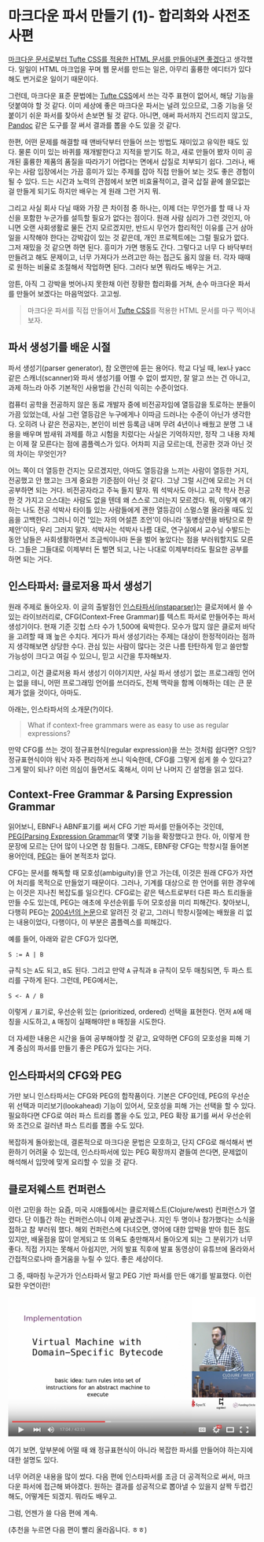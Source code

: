 # 마크다운 파서 만들기 (1)- 합리화와 사전조사편

[마크다운 문서로부터 Tufte CSS를 적용한 HTML 문서를 만들어내면 좋겠다](https://medium.com/happyprogrammer-in-jeju/tufte-css를-보고-5958d167b0c9)고 생각했다. 일일이 HTML 마크업을 꾸며 웹 문서를 만드는 일은, 아무리 훌륭한 에디터가 있다 해도 번거로운 일이기 때문이다.

그런데, 마크다운 표준 문법에는 [Tufte CSS][]에서 쓰는 각주 표현이 없어서, 해당 기능을 덧붙여야 할 것 같다. 이미 세상에 좋은 마크다운 파서는 널려 있으므로, 그중 기능을 덧붙이기 쉬운 파서를 찾아서 손보면 될 것 같다. 아니면, 애써 파서까지 건드리지 않고도, [Pandoc][] 같은 도구를 잘 써서 결과를 뽑을 수도 있을 것 같다.

한편, 어떤 문제를 해결할 때 맨바닥부터 만들어 쓰는 방법도 재미있고 유익한 때도 있다. 물론 이미 있는 바퀴를 재개발한다고 지적을 받기도 하고, 새로 만들어 봤자 이미 공개된 훌륭한 제품의 품질을 따라가기 어렵다는 면에서 삽질로 치부되기 쉽다. 그러나, 배우는 사람 입장에서는 가끔 흥미가 있는 주제를 잡아 직접 만들어 보는 것도 좋은 경험이 될 수 있다. 드는 시간과 노력의 관점에서 보면 비효율적이고, 결국 삽질 끝에 쓸모없는 걸 만들게 되기도 하지만 배우는 게 원래 그런 거지 뭐.

그리고 사실 회사 다닐 때와 가장 큰 차이점 중 하나는, 이제 더는 무언가를 할 때 나 자신을 포함한 누군가를 설득할 필요가 없다는 점이다. 원래 사람 심리가 그런 것인지, 아니면 오랜 사회생활로 물든 건지 모르겠지만, 반드시 무언가 합리적인 이유를 근거 삼아 일을 시작해야 한다는 강박감이 있는 것 같은데, 개인 프로젝트에는 그럴 필요가 없다. 그저 재밌을 것 같으면 하면 된다. 흥미가 가면 행동도 간다. 그렇다고 너무 다 바닥부터 만들려고 해도 문제이고, 너무 가져다가 쓰려고만 하는 접근도 옳지 않을 터. 각자 때때로 원하는 비율로 조절해서 작업하면 된다. 그러다 보면 뭐라도 배우는 거고.

암튼, 아직 그 강박을 벗어나지 못한채 이런 장황한 합리화를 거쳐, 손수 마크다운 파서를 만들어 보겠다는 마음먹었다. 고고씽.

> 마크다운 파서를 직접 만들어서 [Tufte CSS]를 적용한 HTML 문서를 마구 찍어내 보자.

## 파서 생성기를 배운 시절

파서 생성기(parser generator), 참 오랜만에 듣는 용어다. 학교 다닐 때, lex나 yacc 같은 스캐너(scanner)와 파서 생성기를 어쩔 수 없이 썼지만, 잘 알고 쓰는 건 아니고, 과제 하느라 아주 기본적인 사용법을 간신히 익히는 수준이었다.

컴퓨터 공학을 전공하지 않은 동료 개발자 중에 비전공자임에 열등감을 토로하는 분들이 가끔 있었는데, 사실 그런 열등감은 누구에게나 이따금 드러나는 수준이 아닌가 생각한다. 오히려 나 같은 전공자는, 본인이 비싼 등록금 내며 무려 4년이나 배웠고 분명 그 내용을 배우며 밤새워 과제를 하고 시험을 치렀다는 사실은 기억하지만, 정작 그 내용 자체는 이제 잘 모른다는 점에 콤플렉스가 있다. 어차피 지금 모르는데, 전공한 것과 아닌 것의 차이는 무엇인가?

어느 쪽이 더 열등한 건지는 모르겠지만, 아마도 열등감을 느끼는 사람이 열등한 거지, 전공했고 안 했고는 크게 중요한 기준점이 아닌 것 같다. 그냥 그럴 시간에 모르는 거 더 공부하면 되는 거다. 비전공자라고 주눅 들지 말자. 뭐 석박사도 아니고 고작 학사 전공한 것 가지고 으스대는 사람도 없을 텐데 왜 스스로 그러는지 모르겠다. 뭐, 이렇게 얘기하는 나도 전공 석박사 타이틀 있는 사람들에게 괜한 열등감이 스멀스멀 올라올 때도 있음을 고백한다. 그러니 이건 '있는 자의 어설픈 조언'이 아니라 '동병상련을 바탕으로 한 제안'이다, 우리 그러지 말자. 석박사는 석박사 나름 대로, 연구실에서 교수님 수발드는 동안 남들은 사회생활하면서 조금씩이나마 돈을 벌어 놓았다는 점을 부러워할지도 모른다. 그들은 그들대로 이제부터 돈 벌면 되고, 나는 나대로 이제부터라도 필요한 공부를 하면 되는 거다.

## 인스타파서: 클로저용 파서 생성기

원래 주제로 돌아오자. 이 글의 출발점인 [인스타파서(instaparser)][Instaparser]는 클로저에서 쓸 수 있는 라이브러리로, CFG(Context-Free Grammar)를 텍스트 파서로 만들어주는 파서 생성기이다. 현재 기준 깃헙 스타 수가 1,500에 육박한다. 모수가 많지 않은 클로저 바닥을 고려할 때 꽤 높은 수치다. 게다가 파서 생성기라는 주제는 대상이 한정적이라는 점까지 생각해보면 상당한 수다. 관심 있는 사람이 많다는 것은 나름 탄탄하게 믿고 쓸만할 가능성이 크다고 여길 수 있으니, 믿고 시간을 투자해보자.

그리고, 이건 클로저용 파서 생성기 이야기지만, 사실 파서 생성기 없는 프로그래밍 언어는 없을 테니, 어떤 프로그래밍 언어를 쓰더라도, 전체 맥락을 함께 이해하는 데는 큰 문제가 없을 것이다, 아마도.

아래는, 인스타파서의 소개문(?)이다.

> What if context-free grammars were as easy to use as regular expressions?

만약 CFG를 쓰는 것이 정규표현식(regular expression)을 쓰는 것처럼 쉽다면? 으잉? 정규표현식이야 워낙 자주 편리하게 쓰니 익숙한데, CFG를 그렇게 쉽게 쓸 수 있다고? 그게 말이 되나? 이런 의심이 들면서도 혹해서, 이미 난 나머지 긴 설명을 읽고 있다.

## Context-Free Grammar & Parsing Expression Grammar

읽어보니, EBNF나 ABNF표기를 써서 CFG 기반 파서를 만들어주는 것인데, [PEG(Parsing Expression Grammar][PEG]의 몇몇 기능을 확장했다고 한다. 아, 이렇게 한 문장에 모르는 단어 많이 나오면 참 힘들다. 그래도, EBNF랑 CFG는 학창시절 들어본 용어인데, [PEG]는 들어 본적조차 없다.

CFG는 문서를 해독할 때 모호성(ambiguity)을 안고 가는데, 이것은 원래 CFG가 자연어 처리를 목적으로 만들었기 때문이다. 그러나, 기계를 대상으로 한 언어를 위한 경우에는 이것은 지나친 복잡도를 일으킨다. CFG로는 같은 텍스트로부터 다른 파스 트리들을 만들 수도 있는데, PEG는 애초에 우선순위를 두어 모호성을 미리 피해간다. 찾아보니, 다행히 PEG는 [2004년의 논문](http://www.brynosaurus.com/pub/lang/peg.pdf)으로 알려진 것 같고, 그러니 학창시절에는 배웠을 리 없는 내용이었다, 다행이다, 이 부분은 콤플렉스를 피해갔다.

예를 들어, 아래와 같은 CFG가 있다면,

    S := A | B

규칙 `S`는 `A`도 되고, `B`도 된다. 그리고 만약 `A` 규칙과 `B` 규칙이 모두 매칭되면, 두 파스 트리를 구하게 된다. 그런데, PEG에서는,

    S <- A / B

이렇게 `/` 표기로, 우선순위 있는 (prioritized, ordered) 선택을 표현한다. 먼저 `A`에 매칭을 시도하고, `A` 매칭이 실패해야만 `B` 매칭을 시도한다.

더 자세한 내용은 시간을 들여 공부해야할 것 같고, 요약하면 CFG의 모호성을 피해 기계 중심의 파서를 만들기 좋은 PEG가 있다는 거다.

## 인스타파서의 CFG와 PEG

가만 보니 인스타파서는 CFG와 PEG의 합작품이다. 기본은 CFG인데, PEG의 우선순위 선택과 미리보기(lookahead) 기능이 있어서, 모호성을 피해 가는 선택을 할 수 있다. 필요하다면 CFG로 여러 파스 트리를 뽑을 수도 있고, PEG 확장 표기를 써서 우선순위와 조건으로 걸러낸 파스 트리를 뽑을 수도 있다.

복잡하게 돌아왔는데, 결론적으로 마크다운 문법은 모호하고, 단지 CFG로 해석해서 변환하기 어려울 수 있는데, 인스타파서에 있는 PEG 확장까지 곁들여 쓴다면, 문제없이 해석해서 입맛에 맞게 요리할 수 있을 것 같다.

## 클로저웨스트 컨퍼런스

이런 고민을 하는 요즘, 미국 시애틀에서는 클로저웨스트(Clojure/west) 컨퍼런스가 열렸다. 단 이틀간 하는 컨퍼런스이니 이제 끝났겠구나. 지인 두 명이나 참가했다는 소식을 접하고 참 부러워 했다. 해외 컨퍼런스에 다녀오면, 영어에 대한 압박을 받아 힘든 점도 있지만, 배울점을 많이 얻게되고 또 의욕도 충만해져서 돌아오게 되는 그 분위기가 너무 좋다. 직접 가지는 못해서 아쉽지만, 거의 발표 직후에 발표 동영상이 유튜브에 올라와서 간접적으로나마 즐거움을 누릴 수 있다. 좋은 세상이다.

그 중, 때마침 누군가가 인스타파서 말고 PEG 기반 파서를 만든 얘기를 발표했다. 이런 묘한 우연이란!

[![Parsing Text with a Virtual Machine - Ghadi Shayban](instaparse/vm_ds_bytecode.png)](https://youtu.be/9Q--oX5muxw)

여기 보면, 앞부분에 어떨 때 왜 정규표현식이 아니라 복잡한 파서를 만들어야 하는지에 대한 설명도 있다.

너무 어려운 내용을 많이 썼다. 다음 편에 인스타파서를 조금 더 공격적으로 써서, 마크다운 파서에 접근해 봐야겠다. 원하는 결과를 성공적으로 뽑아낼 수 있을지 살짝 두렵긴 해도, 어떻게든 되겠지. 뭐라도 배우고.

그럼, 언젠가 쓸 다음 편에 계속.

(추천을 누르면 다음 편이 빨리 올라옵니다. ㅎㅎ)

[Tufte CSS]: http://edwardtufte.github.io/tufte-css/
[Pandoc]: http://pandoc.org
[Instaparser]: https://github.com/Engelberg/instaparse
[PEG]: https://en.wikipedia.org/wiki/Parsing_expression_grammar

